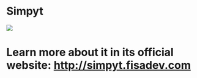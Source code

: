 # Simpyt

![](http://simpyt.fisadev.com/images/idea.png)

# Learn more about it in its official website: http://simpyt.fisadev.com

